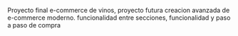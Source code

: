 Proyecto final
e-commerce de vinos, proyecto futura creacion avanzada de e-commerce moderno.
funcionalidad entre secciones, funcionalidad y paso a paso de compra 
